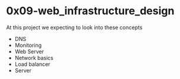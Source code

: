  # 0x09-web_infrastructure_design
At this project we expecting to look into these concepts

- DNS
- Monitoring
- Web Server
- Network basics
- Load balancer
- Server